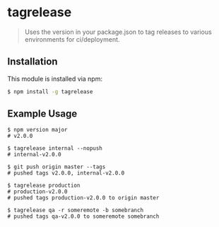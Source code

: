 # tagrelease

> Uses the version in your package.json to tag releases to various environments
> for ci/deployment.

## Installation

This module is installed via npm:

``` bash
$ npm install -g tagrelease
```

## Example Usage

    $ npm version major
    # v2.0.0
    
    $ tagrelease internal --nopush
    # internal-v2.0.0

    $ git push origin master --tags
    # pushed tags v2.0.0, internal-v2.0.0

    $ tagrelease production
    # production-v2.0.0
    # pushed tags production-v2.0.0 to origin master

    $ tagrelease qa -r someremote -b somebranch
    # pushed tags qa-v2.0.0 to someremote somebranch
